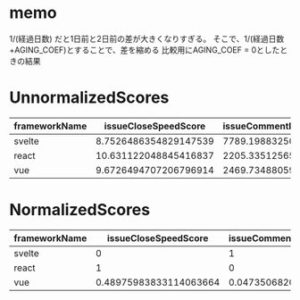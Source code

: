 # memo
1/(経過日数) だと1日前と2日前の差が大きくなりすぎる。
そこで、1/(経過日数+AGING_COEF)とすることで、差を縮める
比較用にAGING_COEF = 0としたときの結果

# UnnormalizedScores

frameworkName|issueCloseSpeedScore|issueCommentByCollaboratorScore|abandonedScore|maintenanceScore
---|---|---|---|---
svelte|8.7526486354829147539|7789.1988325040442498|5114.2129311631392734|-
react|10.631122048845416837|2205.3351256530072173|5441.715092682212536|-
vue|9.6726494707206796914|2469.7348805912594308|217.98679990359459743|-

# NormalizedScores

frameworkName|issueCloseSpeedScore|issueCommentByCollaboratorScore|abandonedScore|maintenanceScore
---|---|---|---|---
svelte|0|1|0.93730490118105520064|0.06269509881894479936
react|1|0|1|0
vue|0.48975983833114063664|0.047350682040081124711|0|0.53711052037122176135